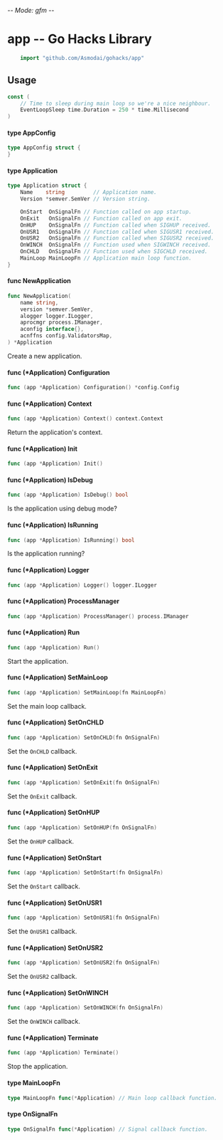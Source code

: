 -*- Mode: gfm -*-

# app -- Go Hacks Library

```go
    import "github.com/Asmodai/gohacks/app"
```

## Usage

```go
const (
	// Time to sleep during main loop so we're a nice neighbour.
	EventLoopSleep time.Duration = 250 * time.Millisecond
)
```

#### type AppConfig

```go
type AppConfig struct {
}
```


#### type Application

```go
type Application struct {
	Name    string         // Application name.
	Version *semver.SemVer // Version string.

	OnStart  OnSignalFn // Function called on app startup.
	OnExit   OnSignalFn // Function called on app exit.
	OnHUP    OnSignalFn // Function called when SIGHUP received.
	OnUSR1   OnSignalFn // Function called when SIGUSR1 received.
	OnUSR2   OnSignalFn // Function called when SIGUSR2 received.
	OnWINCH  OnSignalFn // Function used when SIGWINCH received.
	OnCHLD   OnSignalFn // Function used when SIGCHLD received.
	MainLoop MainLoopFn // Application main loop function.
}
```


#### func  NewApplication

```go
func NewApplication(
	name string,
	version *semver.SemVer,
	alogger logger.ILogger,
	aprocmgr process.IManager,
	aconfig interface{},
	acnffns config.ValidatorsMap,
) *Application
```
Create a new application.

#### func (*Application) Configuration

```go
func (app *Application) Configuration() *config.Config
```

#### func (*Application) Context

```go
func (app *Application) Context() context.Context
```
Return the application's context.

#### func (*Application) Init

```go
func (app *Application) Init()
```

#### func (*Application) IsDebug

```go
func (app *Application) IsDebug() bool
```
Is the application using debug mode?

#### func (*Application) IsRunning

```go
func (app *Application) IsRunning() bool
```
Is the application running?

#### func (*Application) Logger

```go
func (app *Application) Logger() logger.ILogger
```

#### func (*Application) ProcessManager

```go
func (app *Application) ProcessManager() process.IManager
```

#### func (*Application) Run

```go
func (app *Application) Run()
```
Start the application.

#### func (*Application) SetMainLoop

```go
func (app *Application) SetMainLoop(fn MainLoopFn)
```
Set the main loop callback.

#### func (*Application) SetOnCHLD

```go
func (app *Application) SetOnCHLD(fn OnSignalFn)
```
Set the `OnCHLD` callback.

#### func (*Application) SetOnExit

```go
func (app *Application) SetOnExit(fn OnSignalFn)
```
Set the `OnExit` callback.

#### func (*Application) SetOnHUP

```go
func (app *Application) SetOnHUP(fn OnSignalFn)
```
Set the `OnHUP` callback.

#### func (*Application) SetOnStart

```go
func (app *Application) SetOnStart(fn OnSignalFn)
```
Set the `OnStart` callback.

#### func (*Application) SetOnUSR1

```go
func (app *Application) SetOnUSR1(fn OnSignalFn)
```
Set the `OnUSR1` callback.

#### func (*Application) SetOnUSR2

```go
func (app *Application) SetOnUSR2(fn OnSignalFn)
```
Set the `OnUSR2` callback.

#### func (*Application) SetOnWINCH

```go
func (app *Application) SetOnWINCH(fn OnSignalFn)
```
Set the `OnWINCH` callback.

#### func (*Application) Terminate

```go
func (app *Application) Terminate()
```
Stop the application.

#### type MainLoopFn

```go
type MainLoopFn func(*Application) // Main loop callback function.

```


#### type OnSignalFn

```go
type OnSignalFn func(*Application) // Signal callback function.

```
